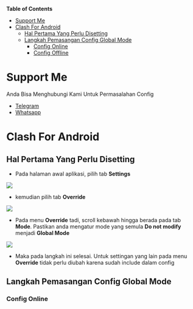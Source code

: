 **Table of Contents**

- [Support Me](#support-me)
- [Clash For Android](#clash-for-android)
  - [Hal Pertama Yang Perlu Disetting](#hal-pertama-yang-perlu-disetting)
  - [Langkah Pemasangan Config Global Mode](#langkah-pemasangan-config-global-mode)
    - [Config Online](#config-online)
    - [Config Offline](#config-offline)

# Support Me
Anda Bisa Menghubungi Kami Untuk Permasalahan Config
- [Telegram](https://t.me/AfthonPc)
- [Whatsapp](https://wa.me/6285334821022)

# Clash For Android

## Hal Pertama Yang Perlu Disetting
* Pada halaman awal aplikasi, pilih tab **Settings**

<img src="https://raw.githubusercontent.com/GoodboyGud/CFA_TSEL_CLIENT/main/assets/setting1.jpg" border="0">

* kemudian pilih tab **Override**

<img src="https://raw.githubusercontent.com/GoodboyGud/CFA_TSEL_CLIENT/main/assets/setting2.jpg" border="0">

* Pada menu **Override** tadi, scroll kebawah hingga berada pada tab **Mode**. Pastikan anda mengatur mode yang semula **Do not modify** menjadi **Global Mode**

<img src="https://raw.githubusercontent.com/GoodboyGud/CFA_TSEL_CLIENT/main/assets/setting3.jpg" border="0">

* Maka pada langkah ini selesai. Untuk settingan yang lain pada menu **Override** tidak perlu diubah karena sudah include dalam config

## Langkah Pemasangan Config Global Mode

### Config Online


